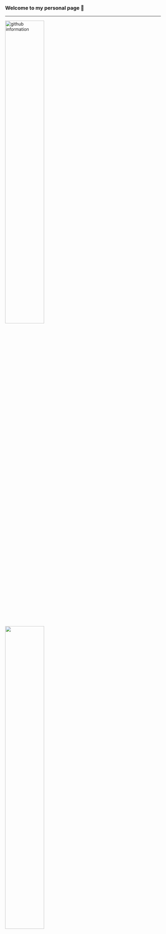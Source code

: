 ### Welcome to my personal page 🥳

<!--
**Jayyyu1w/Jayyyu1w** is a ✨ _special_ ✨ repository because its `README.md` (this file) appears on your GitHub profile.

Here are some ideas to get you started:

- 🔭 I’m currently working on ...
- 🌱 I’m currently learning ...
- 👯 I’m looking to collaborate on ...
- 🤔 I’m looking for help with ...
- 💬 Ask me about ...
- 📫 How to reach me: ...
- 😄 Pronouns: ...
- ⚡ Fun fact: ...
-->
---


<img src = "https://github-readme-stats.vercel.app/api?username=Jayyyu1w&show_icons=true&theme=tokyonight" width = "50%" alt = "github information">
<br>
<img src = "https://github-readme-stats.vercel.app/api/top-langs/?username=Jayyyu1w&layout=compact" width = "50%">
